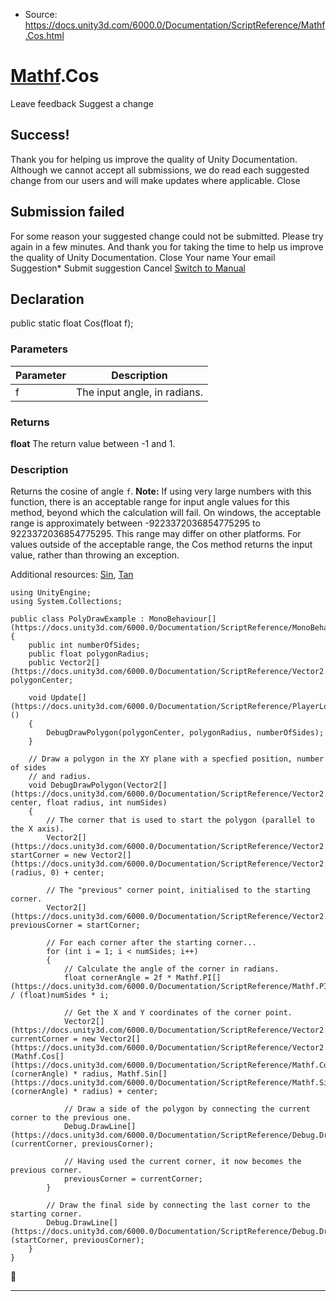 * Source: https://docs.unity3d.com/6000.0/Documentation/ScriptReference/Mathf.Cos.html

#  [Mathf](https://docs.unity3d.com/6000.0/Documentation/ScriptReference/Mathf.html).Cos
Leave feedback
Suggest a change
## Success!
Thank you for helping us improve the quality of Unity Documentation. Although we cannot accept all submissions, we do read each suggested change from our users and will make updates where applicable.
Close
## Submission failed
For some reason your suggested change could not be submitted. Please <a>try again</a> in a few minutes. And thank you for taking the time to help us improve the quality of Unity Documentation.
Close
Your name Your email Suggestion* Submit suggestion
Cancel
[Switch to Manual](https://docs.unity3d.com/6000.0/Documentation/Manual/class-Mathf.html "Go to Mathf Component in the Manual")
## Declaration
public static float Cos(float f); 
### Parameters
Parameter | Description  
---|---  
f | The input angle, in radians.  
### Returns
**float** The return value between -1 and 1. 
### Description
Returns the cosine of angle `f`.
**Note:** If using very large numbers with this function, there is an acceptable range for input angle values for this method, beyond which the calculation will fail. On windows, the acceptable range is approximately between -9223372036854775295 to 9223372036854775295. This range may differ on other platforms. For values outside of the acceptable range, the Cos method returns the input value, rather than throwing an exception.  
  
Additional resources: [Sin](https://docs.unity3d.com/6000.0/Documentation/ScriptReference/Mathf.Sin.html), [Tan](https://docs.unity3d.com/6000.0/Documentation/ScriptReference/Mathf.Tan.html)
```
using UnityEngine;
using System.Collections;  
  
public class PolyDrawExample : MonoBehaviour[](https://docs.unity3d.com/6000.0/Documentation/ScriptReference/MonoBehaviour.html)
{
    public int numberOfSides;
    public float polygonRadius;
    public Vector2[](https://docs.unity3d.com/6000.0/Documentation/ScriptReference/Vector2.html) polygonCenter;  
  
    void Update[](https://docs.unity3d.com/6000.0/Documentation/ScriptReference/PlayerLoop.Update.html)()
    {
        DebugDrawPolygon(polygonCenter, polygonRadius, numberOfSides);
    }  
  
    // Draw a polygon in the XY plane with a specfied position, number of sides
    // and radius.
    void DebugDrawPolygon(Vector2[](https://docs.unity3d.com/6000.0/Documentation/ScriptReference/Vector2.html) center, float radius, int numSides)
    {
        // The corner that is used to start the polygon (parallel to the X axis).
        Vector2[](https://docs.unity3d.com/6000.0/Documentation/ScriptReference/Vector2.html) startCorner = new Vector2[](https://docs.unity3d.com/6000.0/Documentation/ScriptReference/Vector2.html)(radius, 0) + center;  
  
        // The "previous" corner point, initialised to the starting corner.
        Vector2[](https://docs.unity3d.com/6000.0/Documentation/ScriptReference/Vector2.html) previousCorner = startCorner;  
  
        // For each corner after the starting corner...
        for (int i = 1; i < numSides; i++)
        {
            // Calculate the angle of the corner in radians.
            float cornerAngle = 2f * Mathf.PI[](https://docs.unity3d.com/6000.0/Documentation/ScriptReference/Mathf.PI.html) / (float)numSides * i;  
  
            // Get the X and Y coordinates of the corner point.
            Vector2[](https://docs.unity3d.com/6000.0/Documentation/ScriptReference/Vector2.html) currentCorner = new Vector2[](https://docs.unity3d.com/6000.0/Documentation/ScriptReference/Vector2.html)(Mathf.Cos[](https://docs.unity3d.com/6000.0/Documentation/ScriptReference/Mathf.Cos.html)(cornerAngle) * radius, Mathf.Sin[](https://docs.unity3d.com/6000.0/Documentation/ScriptReference/Mathf.Sin.html)(cornerAngle) * radius) + center;  
  
            // Draw a side of the polygon by connecting the current corner to the previous one.
            Debug.DrawLine[](https://docs.unity3d.com/6000.0/Documentation/ScriptReference/Debug.DrawLine.html)(currentCorner, previousCorner);  
  
            // Having used the current corner, it now becomes the previous corner.
            previousCorner = currentCorner;
        }  
  
        // Draw the final side by connecting the last corner to the starting corner.
        Debug.DrawLine[](https://docs.unity3d.com/6000.0/Documentation/ScriptReference/Debug.DrawLine.html)(startCorner, previousCorner);
    }
}

```

* * *

